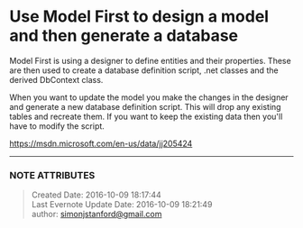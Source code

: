 # Use Model First to design a model and then generate a database

Model First is using a designer to define entities and their properties. These
are then used to create a database definition script, .net classes and the
derived DbContext class.

  

When you want to update the model you make the changes in the designer and
generate a new database definition script. This will drop any existing tables
and recreate them. If you want to keep the existing data then you'll have to
modify the script.

  

<https://msdn.microsoft.com/en-us/data/jj205424>

  

  


---
### NOTE ATTRIBUTES
>Created Date: 2016-10-09 18:17:44  
>Last Evernote Update Date: 2016-10-09 18:21:49  
>author: simonjstanford@gmail.com  
<!--stackedit_data:
eyJoaXN0b3J5IjpbLTE4MDk0NDU3NjldfQ==
-->